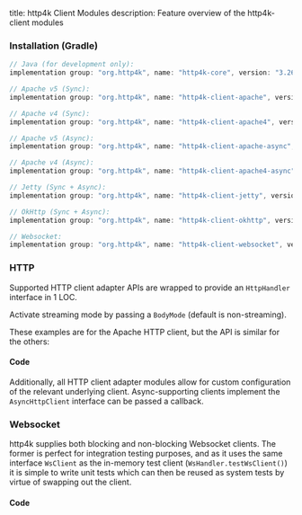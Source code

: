 title: http4k Client Modules
description: Feature overview of the http4k-client modules

### Installation (Gradle)

```groovy
// Java (for development only):
implementation group: "org.http4k", name: "http4k-core", version: "3.269.0"

// Apache v5 (Sync): 
implementation group: "org.http4k", name: "http4k-client-apache", version: "3.269.0"

// Apache v4 (Sync): 
implementation group: "org.http4k", name: "http4k-client-apache4", version: "3.269.0"

// Apache v5 (Async): 
implementation group: "org.http4k", name: "http4k-client-apache-async", version: "3.269.0"

// Apache v4 (Async): 
implementation group: "org.http4k", name: "http4k-client-apache4-async", version: "3.269.0"

// Jetty (Sync + Async): 
implementation group: "org.http4k", name: "http4k-client-jetty", version: "3.269.0"

// OkHttp (Sync + Async): 
implementation group: "org.http4k", name: "http4k-client-okhttp", version: "3.269.0"

// Websocket: 
implementation group: "org.http4k", name: "http4k-client-websocket", version: "3.269.0"
```

### HTTP
Supported HTTP client adapter APIs are wrapped to provide an `HttpHandler` interface in 1 LOC.

Activate streaming mode by passing a `BodyMode` (default is non-streaming).

These examples are for the Apache HTTP client, but the API is similar for the others:

#### Code [<img class="octocat"/>](https://github.com/http4k/http4k/blob/master/src/docs/guide/modules/clients/example_http.kt)

<script src="https://gist-it.appspot.com/https://github.com/http4k/http4k/blob/master/src/docs/guide/modules/clients/example_http.kt"></script>

Additionally, all HTTP client adapter modules allow for custom configuration of the relevant underlying client. Async-supporting clients implement the `AsyncHttpClient` interface can be passed a callback.

### Websocket
http4k supplies both blocking and non-blocking Websocket clients. The former is perfect for integration testing purposes, and as it uses the same interface `WsClient` as the in-memory test client (`WsHandler.testWsClient()`) it is simple to write unit tests which can then be reused as system tests by virtue of swapping out the client.

#### Code [<img class="octocat"/>](https://github.com/http4k/http4k/blob/master/src/docs/guide/modules/clients/example_websocket.kt)

<script src="https://gist-it.appspot.com/https://github.com/http4k/http4k/blob/master/src/docs/guide/modules/clients/example_websocket.kt"></script>
